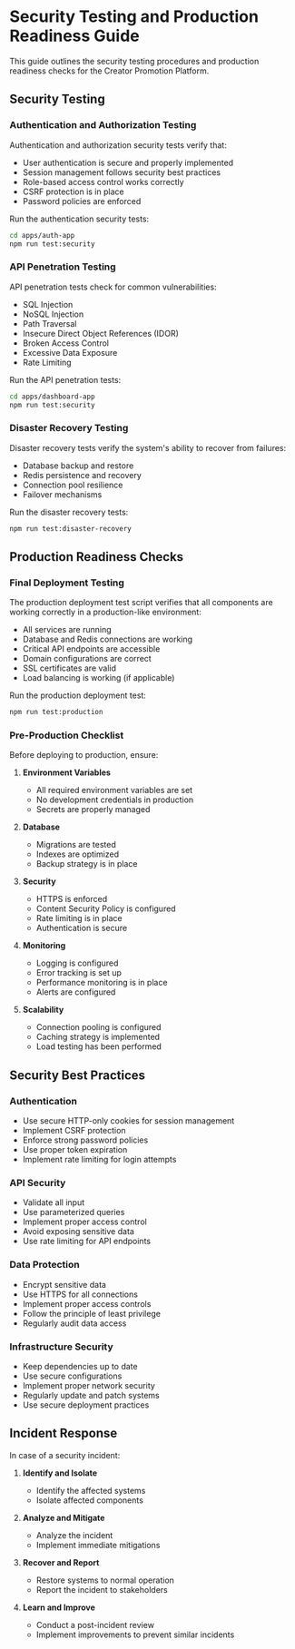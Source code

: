 # Security Testing and Production Readiness Guide

This guide outlines the security testing procedures and production readiness checks for the Creator Promotion Platform.

## Security Testing

### Authentication and Authorization Testing

Authentication and authorization security tests verify that:

- User authentication is secure and properly implemented
- Session management follows security best practices
- Role-based access control works correctly
- CSRF protection is in place
- Password policies are enforced

Run the authentication security tests:

```bash
cd apps/auth-app
npm run test:security
```

### API Penetration Testing

API penetration tests check for common vulnerabilities:

- SQL Injection
- NoSQL Injection
- Path Traversal
- Insecure Direct Object References (IDOR)
- Broken Access Control
- Excessive Data Exposure
- Rate Limiting

Run the API penetration tests:

```bash
cd apps/dashboard-app
npm run test:security
```

### Disaster Recovery Testing

Disaster recovery tests verify the system's ability to recover from failures:

- Database backup and restore
- Redis persistence and recovery
- Connection pool resilience
- Failover mechanisms

Run the disaster recovery tests:

```bash
npm run test:disaster-recovery
```

## Production Readiness Checks

### Final Deployment Testing

The production deployment test script verifies that all components are working correctly in a production-like environment:

- All services are running
- Database and Redis connections are working
- Critical API endpoints are accessible
- Domain configurations are correct
- SSL certificates are valid
- Load balancing is working (if applicable)

Run the production deployment test:

```bash
npm run test:production
```

### Pre-Production Checklist

Before deploying to production, ensure:

1. **Environment Variables**
   - All required environment variables are set
   - No development credentials in production
   - Secrets are properly managed

2. **Database**
   - Migrations are tested
   - Indexes are optimized
   - Backup strategy is in place

3. **Security**
   - HTTPS is enforced
   - Content Security Policy is configured
   - Rate limiting is in place
   - Authentication is secure

4. **Monitoring**
   - Logging is configured
   - Error tracking is set up
   - Performance monitoring is in place
   - Alerts are configured

5. **Scalability**
   - Connection pooling is configured
   - Caching strategy is implemented
   - Load testing has been performed

## Security Best Practices

### Authentication

- Use secure HTTP-only cookies for session management
- Implement CSRF protection
- Enforce strong password policies
- Use proper token expiration
- Implement rate limiting for login attempts

### API Security

- Validate all input
- Use parameterized queries
- Implement proper access control
- Avoid exposing sensitive data
- Use rate limiting for API endpoints

### Data Protection

- Encrypt sensitive data
- Use HTTPS for all connections
- Implement proper access controls
- Follow the principle of least privilege
- Regularly audit data access

### Infrastructure Security

- Keep dependencies up to date
- Use secure configurations
- Implement proper network security
- Regularly update and patch systems
- Use secure deployment practices

## Incident Response

In case of a security incident:

1. **Identify and Isolate**
   - Identify the affected systems
   - Isolate affected components

2. **Analyze and Mitigate**
   - Analyze the incident
   - Implement immediate mitigations

3. **Recover and Report**
   - Restore systems to normal operation
   - Report the incident to stakeholders

4. **Learn and Improve**
   - Conduct a post-incident review
   - Implement improvements to prevent similar incidents